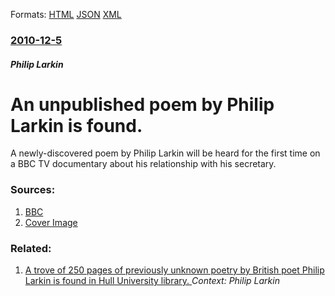 
Formats: [HTML](/news/2010/12/5/an-unpublished-poem-by-philip-larkin-is-found.html)  [JSON](/news/2010/12/5/an-unpublished-poem-by-philip-larkin-is-found.json)  [XML](/news/2010/12/5/an-unpublished-poem-by-philip-larkin-is-found.xml)  

### [2010-12-5](/news/2010/12/5/index.md)

##### Philip Larkin
# An unpublished poem by Philip Larkin is found. 

A newly-discovered poem by Philip Larkin will be heard for the first time on a BBC TV documentary about his relationship with his secretary.


### Sources:

1. [BBC](http://www.bbc.co.uk/news/entertainment-arts-11909126)
1. [Cover Image](http://www.bbc.co.uk/news/special/2015/newsspec_10857/bbc_news_logo.png?cb=1)

### Related:

1. [ A trove of 250 pages of previously unknown poetry by British poet Philip Larkin is found in Hull University library. ](/news/2004/08/10/a-trove-of-250-pages-of-previously-unknown-poetry-by-british-poet-philip-larkin-is-found-in-hull-university-library.md) _Context: Philip Larkin_
